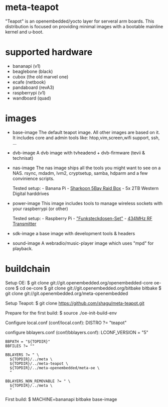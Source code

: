 meta-teapot
===========

"Teapot" is an openembedded/yocto layer for serveral arm boards.
This distribution is focused on providing minimal images 
with a bootable mainline kernel and u-boot.

supported hardware
==================
- bananapi (v1)
- beaglebone (black)
- cubox (the old marvel one)
- ecafe (netbook)
- pandaboard (revA3)
- raspberrypi (v1)
- wandboard (quad)

images
======
- base-image
	The default teapot image. All other images are based on it.
	It includes core and admin tools like:
	htop,vim,screen,wifi support, ssh, ...

- dvb-image
	A dvb image with tvheadend + dvb-firmware (tevii & technisat)

- nas-image
	The nas image ships all the tools you might want to see on a NAS.
	rsync, mdadm, lvm2, cryptsetup, samba, hdparm and a few convinience scripts.
	
	Tested setup: 
	  - Banana Pi
		- [Sharkoon 5Bay Raid Box](https://de.sharkoon.com/product//11353#desc) 
		- 5x 2TB Western Digital harddrives

- power-image
	This image includes tools to manage wireless sockets with your raspberrypi (or other)

	Tested setup:
	  - Raspberry Pi 
		- ["Funksteckdosen-Set"](http://www.pollin.de/shop/dt/MzMzOTQ0OTk-/Haustechnik/Funkschaltsysteme/Funksteckdosen_Set_mit_3_Steckdosen.html)
	  - [434MHz RF Transmitter](www.amazon.de/gp/product/B007XEXICS)

- sdk-image
	a base image with development tools & headers

- sound-image
	A webradio/music-player image which uses "mpd" for playback.

buildchain
==========

Setup OE:
	$ git clone git://git.openembedded.org/openembedded-core oe-core
	$ cd oe-core
	$ git clone git://git.openembedded.org/bitbake bitbake
	$ git clone git://git.openembedded.org/meta-openembedded

Setup Teapot:
	$ git clone https://github.com/shagu/meta-teapot.git

Prepare for the first build:
	$ source ./oe-init-build-env

Configure local.conf (conf/local.conf):
	DISTRO ?= "teapot"

configure bblayers.conf (conf/bblayers.conf):
	LCONF_VERSION = "5"

	BBPATH = "${TOPDIR}"
	BBFILES ?= ""

	BBLAYERS ?= " \
	  ${TOPDIR}/../meta \
	  ${TOPDIR}/../meta-teapot \
	  ${TOPDIR}/../meta-openembedded/meta-oe \
	  "

	BBLAYERS_NON_REMOVABLE ?= " \
	  ${TOPDIR}/../meta \
	  "

First build:
	$ MACHINE=bananapi bitbake base-image
